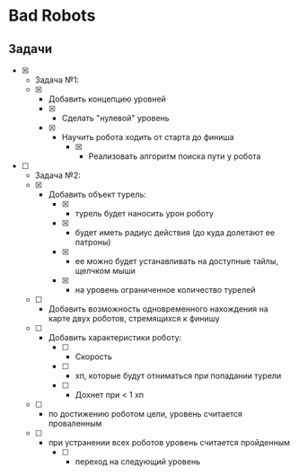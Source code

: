 # Bad Robots

## Задачи
- [x] - Задача №1:
  - [x] - Добавить концепцию уровней
    - [x] - Сделать "нулевой" уровень
    - [x] - Научить робота ходить от старта до финиша
        - [x] - Реализовать алгоритм поиска пути у робота
- [ ] - Задача №2:
  - [x] - Добавить объект турель:
      - [x] - турель будет наносить урон роботу
      - [x] - будет иметь радиус действия (до куда долетают ее патроны)
      - [x] - ее можно будет устанавливать на доступные тайлы, щелчком мыши
      - [x] - на уровень ограниченное количество турелей
  - [ ] - Добавить возможность одновременного нахождения на карте двух роботов,
  стремящихся к финишу
  - [ ] - Добавить характеристики роботу:
      - [ ] - Скорость
      - [ ] - хп, которые будут отниматься при попадании турели
      - [ ] - Дохнет при < 1 хп       
  - [ ] - по достижению роботом цели, уровень считается проваленным
  - [ ] - при устранении всех роботов уровень  считается пройденным
      - [ ] - переход на следующий уровень
